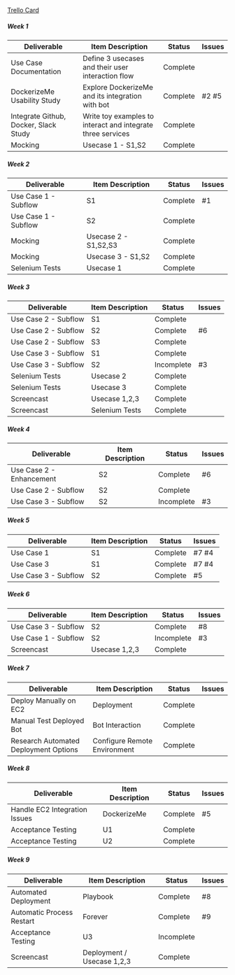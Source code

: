 [Trello Card](https://trello.com/b/xm0RHPxd)

##### Week 1

| Deliverable   | Item Description  | Status  | Issues
| ------------- | ------------  | ------------  |  ------------
| Use Case Documentation      | Define 3 usecases and their user interaction flow          | Complete | &nbsp;
| DockerizeMe Usability Study      | Explore DockerizeMe and its integration with bot       | Complete |  #2 #5
| Integrate Github, Docker, Slack Study     | Write toy examples to interact and integrate three services  |  Complete  |  &nbsp;
| Mocking    | Usecase 1 - S1,S2  | Complete | &nbsp;


##### Week 2

| Deliverable   | Item Description  | Status  | Issues
| ------------- | ------------  | ------------  |  ------------
| Use Case 1 - Subflow      | S1          | Complete | #1
| Use Case 1 - Subflow      | S2       | Complete |  &nbsp;
| Mocking     | Usecase 2 - S1,S2,S3  |  Complete  |  &nbsp;
| Mocking    | Usecase 3 - S1,S2  | Complete | &nbsp;
| Selenium Tests    | Usecase 1  | Complete | &nbsp;


##### Week 3

| Deliverable   | Item Description  | Status  | Issues
| ------------- | ------------  | ------------  |  ------------
| Use Case 2 - Subflow      | S1          | Complete | &nbsp;
| Use Case 2 - Subflow      | S2       | Complete | #6
| Use Case 2 - Subflow      | S3       | Complete |  &nbsp;
| Use Case 3 - Subflow      | S1       | Complete |  &nbsp;
| Use Case 3 - Subflow      | S2       | Incomplete |  #3
| Selenium Tests    | Usecase 2  | Complete | &nbsp;
| Selenium Tests    | Usecase 3  | Complete | &nbsp;
| Screencast  | Usecase 1,2,3  | Complete | &nbsp;
| Screencast  | Selenium Tests  | Complete | &nbsp;

##### Week 4

| Deliverable   | Item Description  | Status  | Issues
| ------------- | ------------  | ------------  |  ------------
| Use Case 2 - Enhancement      | S2        | Complete | #6
| Use Case 2 - Subflow      | S2       | Complete |  &nbsp;
| Use Case 3 - Subflow      | S2       | Incomplete |  #3


##### Week 5

| Deliverable   | Item Description  | Status  | Issues
| ------------- | ------------  | ------------  |  ------------
| Use Case 1    | S1  | Complete | #7 #4
| Use Case 3    | S1  | Complete | #7 #4
| Use Case 3 - Subflow      | S2       | Complete |  #5

##### Week 6

| Deliverable   | Item Description  | Status  | Issues
| ------------- | ------------  | ------------  |  ------------
| Use Case 3 - Subflow      | S2       | Complete |  #8
| Use Case 1 - Subflow      | S2       | Incomplete |  #3
| Screencast      |Usecase 1,2,3       | Complete |  &nbsp;

##### Week 7

| Deliverable   | Item Description  | Status  | Issues
| ------------- | ------------  | ------------  |  ------------
| Deploy Manually on EC2      | Deployment        | Complete | &nbsp;
| Manual Test Deployed Bot      | Bot Interaction       | Complete |  &nbsp;
| Research Automated Deployment Options      | Configure Remote Environment       | Complete |  &nbsp;


##### Week 8

| Deliverable   | Item Description  | Status  | Issues
| ------------- | ------------  | ------------  |  ------------
| Handle EC2 Integration Issues    | DockerizeMe  | Complete | #5
| Acceptance Testing    | U1  | Complete | &nbsp;
| Acceptance Testing      | U2       | Complete |  &nbsp;

##### Week 9

| Deliverable   | Item Description  | Status  | Issues
| ------------- | ------------  | ------------  |  ------------
| Automated Deployment      | Playbook       | Complete |  #8
| Automatic Process Restart    | Forever       | Complete |  #9
| Acceptance Testing    | U3       | Incomplete |  &nbsp;
| Screencast      | Deployment / Usecase 1,2,3       | Complete |  &nbsp;

